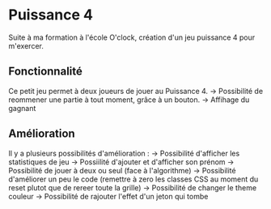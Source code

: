 # Puissance 4  

Suite à ma formation à l'école O'clock, création d'un jeu puissance 4 pour m'exercer.

## Fonctionnalité

Ce petit jeu permet à deux joueurs de jouer au Puissance 4.
-> Possibilité de reommener une partie à tout moment, grâce à un bouton.
-> Affihage du gagnant

## Amélioration

Il y a plusieurs possibilités d'amélioration :
-> Possibilité d'afficher les statistiques de jeu
-> Possiilité d'ajouter et d'afficher son prénom
-> Possibilité de jouer à deux ou seul (face à l'algorithme)
-> Possibilité d'améliorer un peu le code (remettre à zero les classes CSS au moment du reset plutot que de rereer toute la grille)
-> Possibilité de changer le theme couleur
-> Possibilité de rajouter l'effet d'un jeton qui tombe
